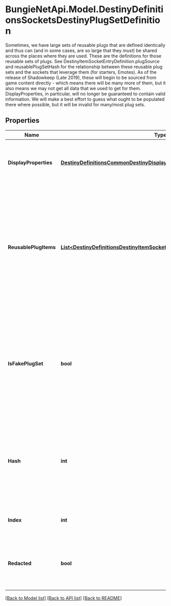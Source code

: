 # BungieNetApi.Model.DestinyDefinitionsSocketsDestinyPlugSetDefinition
Sometimes, we have large sets of reusable plugs that are defined identically and thus can (and in some cases, are so large that they *must*) be shared across the places where they are used. These are the definitions for those reusable sets of plugs.    See DestinyItemSocketEntryDefinition.plugSource and reusablePlugSetHash for the relationship between these reusable plug sets and the sockets that leverage them (for starters, Emotes).   As of the release of Shadowkeep (Late 2019), these will begin to be sourced from game content directly - which means there will be many more of them, but it also means we may not get all data that we used to get for them.   DisplayProperties, in particular, will no longer be guaranteed to contain valid information. We will make a best effort to guess what ought to be populated there where possible, but it will be invalid for many/most plug sets.
## Properties

Name | Type | Description | Notes
------------ | ------------- | ------------- | -------------
**DisplayProperties** | [**DestinyDefinitionsCommonDestinyDisplayPropertiesDefinition**](DestinyDefinitionsCommonDestinyDisplayPropertiesDefinition.md) | If you want to show these plugs in isolation, these are the display properties for them. | [optional] 
**ReusablePlugItems** | [**List&lt;DestinyDefinitionsDestinyItemSocketEntryPlugItemRandomizedDefinition&gt;**](DestinyDefinitionsDestinyItemSocketEntryPlugItemRandomizedDefinition.md) | This is a list of pre-determined plugs that can be plugged into this socket, without the character having the plug in their inventory.  If this list is populated, you will not be allowed to plug an arbitrary item in the socket: you will only be able to choose from one of these reusable plugs. | [optional] 
**IsFakePlugSet** | **bool** | Mostly for our debugging or reporting bugs, BNet is making \&quot;fake\&quot; plug sets in a desperate effort to reduce socket sizes.   If this is true, the plug set was generated by BNet: if it looks wrong, that&#39;s a good indicator that it&#39;s bungie.net that fucked this up. | [optional] 
**Hash** | **int** | The unique identifier for this entity. Guaranteed to be unique for the type of entity, but not globally.  When entities refer to each other in Destiny content, it is this hash that they are referring to. | [optional] 
**Index** | **int** | The index of the entity as it was found in the investment tables. | [optional] 
**Redacted** | **bool** | If this is true, then there is an entity with this identifier/type combination, but BNet is not yet allowed to show it. Sorry! | [optional] 

[[Back to Model list]](../README.md#documentation-for-models) [[Back to API list]](../README.md#documentation-for-api-endpoints) [[Back to README]](../README.md)

